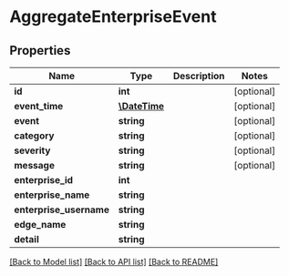 # AggregateEnterpriseEvent

## Properties
Name | Type | Description | Notes
------------ | ------------- | ------------- | -------------
**id** | **int** |  | [optional] 
**event_time** | [**\DateTime**](\DateTime.md) |  | [optional] 
**event** | **string** |  | [optional] 
**category** | **string** |  | [optional] 
**severity** | **string** |  | [optional] 
**message** | **string** |  | [optional] 
**enterprise_id** | **int** |  | 
**enterprise_name** | **string** |  | 
**enterprise_username** | **string** |  | 
**edge_name** | **string** |  | 
**detail** | **string** |  | 

[[Back to Model list]](../README.md#documentation-for-models) [[Back to API list]](../README.md#documentation-for-api-endpoints) [[Back to README]](../README.md)


